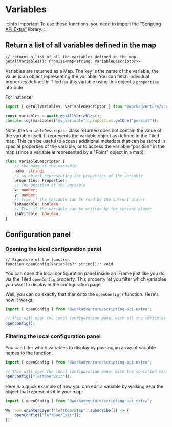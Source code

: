 # Variables

:::info Important
To use these functions, you need to [import the "Scripting API Extra"](index.md#importing-the-utility-functions) library.
:::

## Return a list of all variables defined in the map

```
// returns a list of all the variables defined in the map.
getAllVariables(): Promise<Map<string, VariableDescriptor>>
```

Variables are returned as a Map. The key is the name of the variable, the value is an object representing the variable.
You can fetch individual properties defined in Tiled for this variable using this object's `properties` attribute.

For instance:

```typescript
import { getAllVariables, VariableDescriptor } from "@workadventure/scripting-api-extra";

const variables = await getAllVariables();
console.log(variables["my_variable"].properties.getOne("persist"));
```

Note: the `VariableDescriptor` class returned does not contain the value of the variable itself. It represents the
variable object as defined in the Tiled map. This can be useful to access additional metadata that can be stored
in special properties of the variable, or to access the variable "position" in the map (since a variable is represented
by a "Point" object in a map).

```typescript
class VariableDescriptor {
    // the name of the variable
    name: string;
    // an object representing the properties of the variable
    properties: Properties;
    // The position of the variable
    x: number;
    y: number;
    // True if the variable can be read by the current player
    isReadable: boolean;
    // True if the variable can be written by the current player
    isWritable: boolean;
}
```

## Configuration panel

### Opening the local configuration panel

```
// Signature of the function
function openConfig(variables?: string[]): void
```

You can open the local configuration panel inside an iFrame just like you do via the Tiled `openConfig` property.
This property let you filter which variables you want to display in the configuration page.

Well, you can do exactly that thanks to the `openConfig()` function. Here's how it works:

```typescript
import { openConfig } from "@workadventure/scripting-api-extra";

// This will open the local configuration panel with all the variables in the Tiled 'configuration' layer.
openConfig();
```

### Filtering the local configuration panel

You can filter which variables to display by passing an array of variable names to the function.

```typescript
import { openConfig } from "@workadventure/scripting-api-extra";

// This will open the local configuration panel with the specified variables in the Tiled 'configuration' layer.
openConfig(["leftDoorExit"]);
```

Here is a quick example of how you can edit a variable by walking near the object that represents it in your map:

```typescript
import { openConfig } from "@workadventure/scripting-api-extra";

WA.room.onEnterLayer("leftDoorStep").subscribe(() => {
    openConfig(["leftDoorExit"]);
});
```
